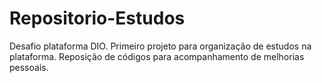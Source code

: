 # Repositorio-Estudos
Desafio plataforma DIO.
Primeiro projeto para organização de estudos na plataforma.
Reposição de códigos para acompanhamento de melhorias pessoais.
